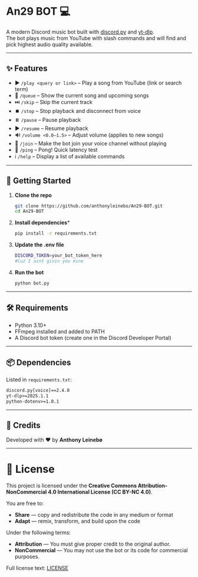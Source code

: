 # An29 BOT 💻

A modern Discord music bot built with [discord.py](https://github.com/Rapptz/discord.py) and [yt-dlp](https://github.com/yt-dlp/yt-dlp).  
The bot plays music from YouTube with slash commands and will find and pick highest audio quality available.

---

## ✨ Features
- ▶️ `/play <query or link>` – Play a song from YouTube (link or search term)  
- 📜 `/queue` – Show the current song and upcoming songs  
- ⏭️ `/skip` – Skip the current track  
- ⏹️ `/stop` – Stop playback and disconnect from voice  
- ⏸️ `/pause` – Pause playback  
- ▶️ `/resume` – Resume playback  
- 🔊 `/volume <0.0–1.5>` – Adjust volume (applies to new songs)  
- 🔗 `/join` – Make the bot join your voice channel without playing  
- 🏓 `/ping` – Pong! Quick latency test  
- ℹ️ `/help` – Display a list of available commands  

---

## 🚀 Getting Started

1. **Clone the repo**
   ```bash
   git clone https://github.com/anthonyleinebo/An29-BOT.git
   cd An29-BOT
   ```

2. **Install dependencies***
    ```bash
    pip install -r requirements.txt
    ```

3. **Update the .env file**
    ```bash
    DISCORD_TOKEN=your_bot_token_here
    #Cuz I aint givin you mine
    ```

4. **Run the bot**
    ```bash
    python bot.py
    ```

---

## 🛠️ Requirements
- Python 3.10+
- FFmpeg
 installed and added to PATH
- A Discord bot token (create one in the Discord Developer Portal)

---

## 📦 Dependencies
Listed in `requirements.txt`:

```txt
discord.py[voice]==2.4.0
yt-dlp>=2025.1.1
python-dotenv>=1.0.1
```
---

## 👤 Credits  
Developed with ❤️ by **Anthony Leinebø**  

---

# 📜 License  
This project is licensed under the **Creative Commons Attribution-NonCommercial 4.0 International License (CC BY-NC 4.0)**.  

You are free to:  
- **Share** — copy and redistribute the code in any medium or format  
- **Adapt** — remix, transform, and build upon the code  

Under the following terms:  
- **Attribution** — You must give proper credit to the original author.  
- **NonCommercial** — You may not use the bot or its code for commercial purposes.  

Full license text: [LICENSE](LICENSE)  